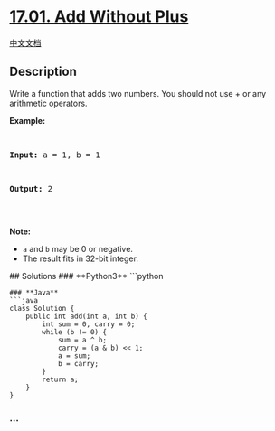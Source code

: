 # [17.01. Add Without Plus](https://leetcode.cn/problems/add-without-plus-lcci)

[中文文档](/lcci/17.01.Add%20Without%20Plus/README.md)

## Description

<p>Write a function that adds two numbers. You should not use + or any arithmetic operators.</p>
<p><strong>Example:</strong></p>
<pre>

<strong>Input:</strong> a = 1, b = 1

<strong>Output:</strong> 2</pre>

<p>&nbsp;</p>
<p><strong>Note: </strong></p>
<ul>
	<li><code>a</code>&nbsp;and&nbsp;<code>b</code>&nbsp;may be 0 or negative.</li>
	<li>The result fits in 32-bit integer.</li>
</ul>
## Solutions
<!-- tabs:start -->
### **Python3**
```python

````
### **Java**
```java
class Solution {
    public int add(int a, int b) {
        int sum = 0, carry = 0;
        while (b != 0) {
            sum = a ^ b;
            carry = (a & b) << 1;
            a = sum;
            b = carry;
        }
        return a;
    }
}
````

### **...**

```

```

<!-- tabs:end -->
